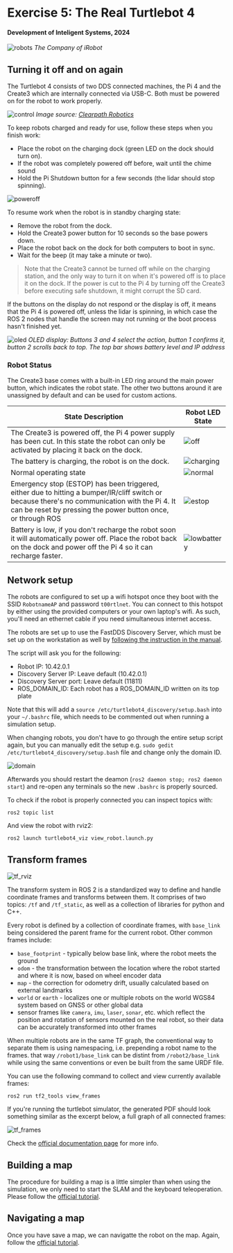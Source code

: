 # Exercise 5: The Real Turtlebot 4

#### Development of Inteligent Systems, 2024

![robots](figs/robots.png)
*The Company of iRobot*

## Turning it off and on again

The Turtlebot 4 consists of two DDS connected machines, the Pi 4 and the Create3 which are internally connected via USB-C. Both must be powered on for the robot to work properly.

![control](figs/control.png)
*Image source: [Clearpath Robotics](https://turtlebot.github.io/turtlebot4-user-manual/mechanical/turtlebot4.html#removing-the-pcba)*

To keep robots charged and ready for use, follow these steps when you finish work:
- Place the robot on the charging dock (green LED on the dock should turn on).
- If the robot was completely powered off before, wait until the chime sound
- Hold the Pi Shutdown button for a few seconds (the lidar should stop spinning).

![poweroff](figs/poweroff.png)

To resume work when the robot is in standby charging state:
- Remove the robot from the dock.
- Hold the Create3 power button for 10 seconds so the base powers down.
- Place the robot back on the dock for both computers to boot in sync.
- Wait for the beep (it may take a minute or two).

> Note that the Create3 cannot be turned off while on the charging station, and the only way to turn it on when it's powered off is to place it on the dock. If the power is cut to the Pi 4 by turning off the Create3 before executing safe shutdown, it might corrupt the SD card.

If the buttons on the display do not respond or the display is off, it means that the Pi 4 is powered off, unless the lidar is spinning, in which case the ROS 2 nodes that handle the screen may not running or the boot process hasn't finished yet.

![oled](figs/oled.png)
*OLED display: Buttons 3 and 4 select the action, button 1 confirms it, button 2 scrolls back to top. The top bar shows battery level and IP address*

### Robot Status

The Create3 base comes with a built-in LED ring around the main power button, which indicates the robot state. The other two buttons around it are unassigned by default and can be used for custom actions.

| State Description | Robot LED State |
|------|-------|
| The Create3 is powered off, the Pi 4 power supply has been cut. In this state the robot can only be activated by placing it back on the dock. | ![off](figs/off.png) |
| The battery is charging, the robot is on the dock. | ![charging](figs/charging.png) |
| Normal operating state | ![normal](figs/normal.png) |
| Emergency stop (ESTOP) has been triggered, either due to hitting a bumper/IR/cliff switch or because there's no communication with the Pi 4. It can be reset by pressing the power button once, or through ROS | ![estop](figs/estop.png) |
| Battery is low, if you don't recharge the robot soon it will automatically power off. Place the robot back on the dock and power off the Pi 4 so it can recharge faster. | ![lowbattery](figs/lowbattery.png) |

## Network setup

The robots are configured to set up a wifi hotspot once they boot with the SSID `RobotnameAP` and password `t00rtlnet`. You can connect to this hotspot by either using the provided computers or your own laptop's wifi. As such, you'll need an ethernet cable if you need simultaneous internet access.

The robots are set up to use the FastDDS Discovery Server, which must be set up on the workstation as well by [following the instruction in the manual](https://turtlebot.github.io/turtlebot4-user-manual/setup/discovery_server.html#user-pc). 

The script will ask you for the following:
- Robot IP: 10.42.0.1
- Discovery Server IP: Leave default (10.42.0.1)
- Discovery Server port: Leave default (11811)
- ROS_DOMAIN_ID: Each robot has a ROS_DOMAIN_ID written on its top plate

Note that this will add a `source /etc/turtlebot4_discovery/setup.bash` into your `~/.bashrc` file, which needs to be commented out when running a simulation setup.

When changing robots, you don't have to go through the entire setup script again, but you can manually edit the setup e.g. `sudo gedit /etc/turtlebot4_discovery/setup.bash` file and change only the domain ID.

![domain](figs/domain.png)

Afterwards you should restart the deamon (`ros2 daemon stop; ros2 daemon start`) and re-open any terminals so the new `.bashrc` is properly sourced.

To check if the robot is properly connected you can inspect topics with:

    ros2 topic list

And view the robot with rviz2:

    ros2 launch turtlebot4_viz view_robot.launch.py

## Transform frames


![tf_rviz](figs/tf_rviz.png)

The transform system in ROS 2 is a standardized way to define and handle coordinate frames and transforms between them. It comprises of two topics: `/tf` and `/tf_static`, as well as a collection of libraries for python and C++.

Every robot is defined by a collection of coordinate frames, with `base_link` being considered the parent frame for the current robot. Other common frames include:

- `base_footprint` - typically below base link, where the robot meets the ground
- `odom` - the transformation between the location where the robot started and where it is now, based on wheel encoder data
- `map` - the correction for odometry drift, usually calculated based on external landmarks
- `world` or `earth` - localizes one or multiple robots on the world WGS84 system based on GNSS or other global data
- sensor frames like `camera`, `imu`, `laser`, `sonar`, etc. which reflect the position and rotation of sensors mounted on the real robot, so their data can be accurately transformed into other frames

When multiple robots are in the same TF graph, the conventional way to separate them is using namespacing, i.e. prepending a robot name to the frames. that way `/robot1/base_link` can be distint from `/robot2/base_link` while using the same conventions or even be built from the same URDF file.

You can use the following command to collect and view currently available frames:

    ros2 run tf2_tools view_frames

If you're running the turtlebot simulator, the generated PDF should look something similar as the excerpt below, a full graph of all connected frames:

![tf_frames](figs/tf_frames.png)

Check the [official documentation page](https://docs.ros.org/en/humble/Tutorials/Intermediate/Tf2/Introduction-To-Tf2.html) for more info.

## Building a map

The procedure for building a map is a little simpler than when using the simulation, we only need to start the SLAM and the keyboard teleoperation. Please follow the [official tutorial](https://turtlebot.github.io/turtlebot4-user-manual/tutorials/generate_map.html).


## Navigating a map

Once you have save a map, we can navigatte the robot on the map. Again, follow the [official tutorial](https://turtlebot.github.io/turtlebot4-user-manual/tutorials/navigation.html).
